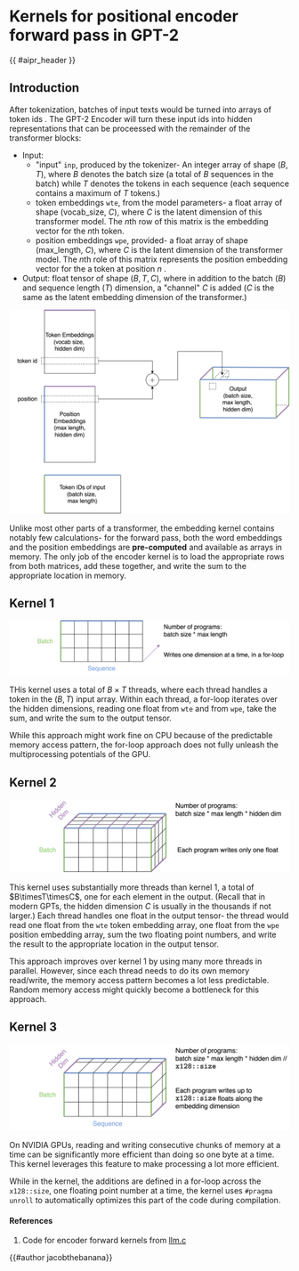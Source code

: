 <!-- markdownlint-disable-file MD033, MD001 -->

# Kernels for positional encoder forward pass in GPT-2

<!-- Header -->

{{ #aipr_header }}

<!-- Main Body -->

## Introduction

After tokenization, batches of input texts would be turned into arrays of token
ids . The GPT-2 Encoder will turn these input ids into hidden representations that
can be proceessed with the remainder of the transformer blocks:

- Input:
  - "input" `inp`, produced by the tokenizer- An integer array of shape $(B,\, T)$,
    where $B$ denotes the batch size (a total of $B$ sequences in the batch) while
    $T$ denotes the tokens in each sequence (each sequence contains a maximum of
    $T$ tokens.)
  - token embeddings `wte`, from the model parameters- a float array of shape
    (vocab_size, $C$), where $C$ is the latent dimension of this transformer model.
    The $n$th row of this matrix is the embedding vector for the $n$th token.
  - position embeddings `wpe`, provided- a float array of shape (max_length, $C$),
    where $C$ is the latent dimension of the transformer model. The $n$th role of
    this matrix represents the position embedding vector for the a token at position
    $n$ .
- Output: float tensor of shape $(B, T, C)$, where in addition to the batch ($B$)
  and sequence length ($T$) dimension, a "channel" $C$ is added ($C$ is the same
  as the latent embedding dimension of the transformer.)

![GPT-2 Encoder Input and Output Format](./imgs/encoder_overview.svg)

Unlike most other parts of a transformer, the embedding kernel contains notably
few calculations- for the forward pass, both the word embeddings and the position
embeddings are **pre-computed** and available as arrays in memory. The only job
of the encoder kernel is to load the appropriate rows from both matrices, add
these together, and write the sum to the appropriate location in memory.

## Kernel 1

![GPT-2 Encoder Kernel 1](./imgs/encoder_kernel1.svg)

THis kernel uses a total of $B \times T$ threads, where each thread handles a token
in the $(B,\, T)$ input array. Within each thread, a for-loop iterates over the
hidden dimensions, reading one float from `wte` and from `wpe`, take the sum,
and write the sum to the output tensor.

While this approach might work fine on CPU because of the predictable memory access
pattern, the for-loop approach does not fully unleash the multiprocessing potentials
of the GPU.

## Kernel 2

![GPT-2 Encoder Kernel 2](./imgs/encoder_kernel2.svg)

This kernel uses substantially more threads than kernel 1, a total of $B\timesT\timesC$,
one for each element in the output. (Recall that in modern GPTs, the hidden dimension
$C$ is usually in the thousands if not larger.) Each thread handles one float
in the output tensor- the thread would read one float from the `wte` token embedding
array, one float from the `wpe` position embedding array, sum the two floating
point numbers, and write the result to the appropriate location in the output
tensor.

This approach improves over kernel 1 by using many more threads in parallel. However,
since each thread needs to do its own memory read/write, the memory access pattern
becomes a lot less predictable. Random memory access might quickly become a bottleneck
for this approach.

## Kernel 3

![GPT-2 Encoder Kernel 3](./imgs/encoder_kernel3.svg)

On NVIDIA GPUs, reading and writing consecutive chunks of memory at a time can be
significantly more efficient than doing so one byte at a time. This kernel leverages
this feature to make processing a lot more efficient.

While in the kernel, the additions are defined in a for-loop across the $\texttt{x128::size}$,
one floating point number at a time, the kernel uses `#pragma unroll` to automatically
optimizes this part of the code during compilation.

#### References

1. Code for encoder forward kernels from [llm.c](https://github.com/karpathy/llm.c/blob/master/dev/cuda/encoder_forward.cu)

<!-- Contributors -->

{{#author jacobthebanana}}
